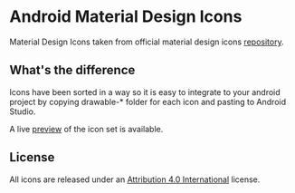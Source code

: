 # Android Material Design Icons

Material Design Icons taken from official material design icons [repository](https://github.com/google/material-design-icons). 

## What's the difference

Icons have been sorted in a way so it is easy to integrate to your android project by copying drawable-* folder for each icon and pasting to Android Studio. 

A live [preview](http://google.github.io/material-design-icons/)  of the icon set is available.

## License

All icons are released under an [Attribution 4.0 International](http://creativecommons.org/licenses/by/4.0/) license.
